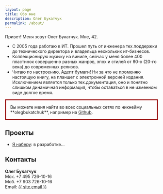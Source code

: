 ```yaml
---
layout: page
title: Обо мне
description: Олег Букатчук
permalink: /about/
---
```


<p>Привет! Меня зовут Олег Букатчук. Мне, 42.</p>

- C 2005 года работаю в ИТ. Прошел путь от инженера тех.поддержки до технического директора и владельца нескольких ит-бизнесов. 
- Коллекционирую музыку на виниле, сейчас у меня более 400 пластинок совершенно разных жанров, эпох и стилей от 60-х (20-го века) до современных релизов. 
- Читаю по настроению. Адепт бумаги! Ни за что не променяю настоящую книгу, на планшет с электронной версией издания. Исключением является только тех.документация, оно и понятно слишком динамичная информация, чтобы оставаться в не изменном виде долгое время.


<p style="border:3px; border-style:solid; border-color:#a00000; padding: 1em;">
Вы можете меня найти во всех социальных сетях по никнейму **olegbukatchuk**, например на <a href="https://github.com/olegbukatchuk">Github</a>.
</p>

## Проекты

- [Я наберу](https://yanabe.ru): в разработке...

## Контакты

**Олег Букатчук**<br>
Мск. +7 495 726-10-16<br> 
Моб. +7 903 726-10-16<br>
Email: <a href="mailto:{{ site.email }}">{{ site.email }}</a><br>
<!-- [Резюме (PDF)](https://storage.googleapis.com/ljvmiranda/cv.pdf) -->


